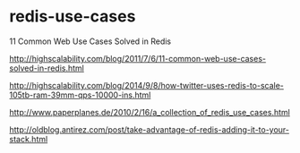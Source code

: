 # redis-use-cases
11 Common Web Use Cases Solved in Redis


http://highscalability.com/blog/2011/7/6/11-common-web-use-cases-solved-in-redis.html

http://highscalability.com/blog/2014/9/8/how-twitter-uses-redis-to-scale-105tb-ram-39mm-qps-10000-ins.html

http://www.paperplanes.de/2010/2/16/a_collection_of_redis_use_cases.html

http://oldblog.antirez.com/post/take-advantage-of-redis-adding-it-to-your-stack.html
